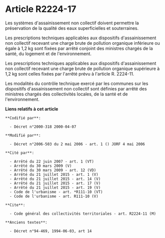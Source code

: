 # Article R2224-17

Les systèmes d'assainissement non collectif doivent permettre la préservation de la qualité des eaux superficielles et
souterraines.

Les prescriptions techniques applicables aux dispositifs d'assainissement non collectif recevant une charge brute de
pollution organique inférieure ou égale à 1,2 kg sont fixées par arrêté conjoint des ministres chargés de la santé, du
logement et de l'environnement.

Les prescriptions techniques applicables aux dispositifs d'assainissement non collectif recevant une charge brute de
pollution organique supérieure à 1,2 kg sont celles fixées par l'arrêté prévu à l'article R. 2224-11.

Les modalités du contrôle technique exercé par les communes sur les dispositifs d'assainissement non collectif sont définies
par arrêté des ministres chargés des collectivités locales, de la santé et de l'environnement.

**Liens relatifs à cet article**

	**Codifié par**:

	  - Décret n°2000-318 2000-04-07

	**Modifié par**:

	  - Décret n°2006-503 du 2 mai 2006 - art. 1 () JORF 4 mai 2006

	**Cité par**:

	  - Arrêté du 22 juin 2007 - art. 1 (VT)
	  - Arrêté du 30 mars 2009 (V)
	  - Arrêté du 30 mars 2009 - art. 12 (VD)
	  - Arrêté du 21 juillet 2015 - art. 1 (V)
	  - Arrêté du 21 juillet 2015 - art. 14 (V)
	  - Arrêté du 21 juillet 2015 - art. 17 (V)
	  - Arrêté du 21 juillet 2015 - art. 19 (V)
	  - Code de l'urbanisme - art. *R111-10 (VT)
	  - Code de l'urbanisme - art. R111-10 (V)

	**Cite**:

	  - Code général des collectivités territoriales - art. R2224-11 (M)

	**Anciens textes**:

	  - Décret n°94-469, 1994-06-03, art 14
